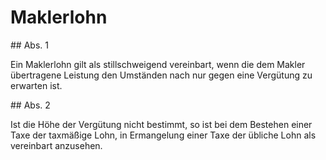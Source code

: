 # Maklerlohn



\#\# Abs. 1

 Ein Maklerlohn gilt als stillschweigend vereinbart, wenn die dem Makler übertragene Leistung den Umständen nach nur gegen eine Vergütung zu erwarten ist.

\#\# Abs. 2

 Ist die Höhe der Vergütung nicht bestimmt, so ist bei dem Bestehen einer Taxe der taxmäßige Lohn, in Ermangelung einer Taxe der übliche Lohn als vereinbart anzusehen. 

